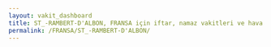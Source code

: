 ```yaml
---
layout: vakit_dashboard
title: ST_-RAMBERT-D'ALBON, FRANSA için iftar, namaz vakitleri ve hava durumu - ilçe/eyalet seç
permalink: /FRANSA/ST_-RAMBERT-D'ALBON/
---
```


<script type="text/javascript">
  var GLOBAL_COUNTRY = 'FRANSA';
  var GLOBAL_CITY = 'ST_-RAMBERT-D'ALBON';
  var GLOBAL_STATE = '';
  var lat = 72;
  var lon = 21;
</script>
